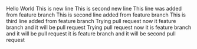 Hello
World
This is new line
This is second new line
This line was added from feature branch
This is second line added from feature branch
This is third line added from feature branch
Trying pull request now
it feature branch and it will be pull request
Trying pull request now
it is feature branch and it will be pull request
it is feature branch and it will be second pull request

